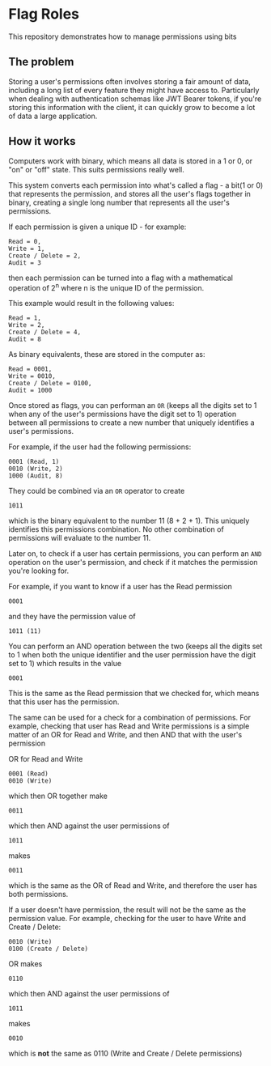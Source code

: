 # Flag Roles

This repository demonstrates how to manage permissions using bits

## The problem
Storing a user's permissions often involves storing a fair amount of data, including a long list of every feature they might have access to. Particularly when dealing with authentication schemas like JWT Bearer tokens, if you're storing this information with the client, it can quickly grow to become a lot of data a large application.

## How it works

Computers work with binary, which means all data is stored in a 1 or 0, or "on" or "off" state. This suits permissions really well.

This system converts each permission into what's called a flag - a bit(1 or 0) that represents the permission, and stores all the user's flags together in binary, creating a single long number that represents all the user's permissions.

If each permission is given a unique ID - for example:
```
Read = 0,
Write = 1,
Create / Delete = 2,
Audit = 3
```
then each permission can be turned into a flag with a mathematical operation of 2<sup>n</sup> where n is the unique ID of the permission.

This example would result in the following values:
```
Read = 1,
Write = 2,
Create / Delete = 4,
Audit = 8
```

As binary equivalents, these are stored in the computer as:
```
Read = 0001,
Write = 0010,
Create / Delete = 0100,
Audit = 1000
```

Once stored as flags, you can performan an `OR` (keeps all the digits set to 1 when any of the user's permissions have the digit set to 1) operation between all permissions to create a new number that uniquely identifies a user's permissions.

For example, if the user had the following permissions:
```
0001 (Read, 1)
0010 (Write, 2)
1000 (Audit, 8)
````
They could be combined via an `OR` operator to create
```
1011
```
which is the binary equivalent to the number 11 (8 + 2 + 1). This uniquely identifies this permissions combination. No other combination of permissions will evaluate to the number 11.

Later on, to check if a user has certain permissions, you can perform an `AND` operation on the user's permission, and check if it matches the permission you're looking for.

For example, if you want to know if a user has the Read permission
```
0001
```

and they have the permission value of
```
1011 (11)
```

You can perform an AND operation between the two (keeps all the digits set to 1 when both the unique identifier and the user permission have the digit set to 1) which results in the value
```
0001
```

This is the same as the Read permission that we checked for, which means that this user has the permission.

The same can be used for a check for a combination of permissions.
For example, checking that user has Read and Write permissions is a simple matter of an OR for Read and Write, and then AND that with the user's permission

OR for Read and Write
```
0001 (Read)
0010 (Write)
```
which then OR together make
```
0011
```

which then AND against the user permissions of
```
1011
```
makes
```
0011
```
which is the same as the OR of Read and Write, and therefore the user has both permissions.

If a user doesn't have permission, the result will not be the same as the permission value. For example, checking for the user to have Write and Create / Delete:

```
0010 (Write)
0100 (Create / Delete)
```
OR makes
```
0110
```

which then AND against the user permissions of
```
1011
```
makes
```
0010
```

which is **not** the same as 0110 (Write and Create / Delete permissions)
